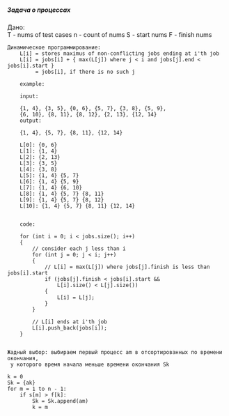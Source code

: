 ##### Задача о процессах

Дано:  
T - nums of test cases
n - count of nums
S - start nums
F - finish nums


    Динамическое программирование:
        L[i] = stores maximus of non-conflicting jobs ending at i'th job
        L[i] = jobs[i] + { max(L[j]) where j < i and jobs[j].end < jobs[i].start }
             = jobs[i], if there is no such j
        
        example:
        
        input:
        
        {1, 4}, {3, 5}, {0, 6}, {5, 7}, {3, 8}, {5, 9},
        {6, 10}, {8, 11}, {8, 12}, {2, 13}, {12, 14}
        output:
        
        {1, 4}, {5, 7}, {8, 11}, {12, 14}
        
        L[0]: {0, 6}
        L[1]: {1, 4}
        L[2]: {2, 13}
        L[3]: {3, 5}
        L[4]: {3, 8}
        L[5]: {1, 4} {5, 7}
        L[6]: {1, 4} {5, 9}
        L[7]: {1, 4} {6, 10}
        L[8]: {1, 4} {5, 7} {8, 11}
        L[9]: {1, 4} {5, 7} {8, 12}
        L[10]: {1, 4} {5, 7} {8, 11} {12, 14}
            
        
        code:
         
        for (int i = 0; i < jobs.size(); i++)
        {
            // consider each j less than i
            for (int j = 0; j < i; j++)
            {
                // L[i] = max(L[j]) where jobs[j].finish is less than jobs[i].start
                if (jobs[j].finish < jobs[i].start &&
                    L[i].size() < L[j].size())
                {
                    L[i] = L[j];
                }
            }
    
            // L[i] ends at i'th job
            L[i].push_back(jobs[i]);
        } 


    Жадный выбор: выбираем первый процесс am в отсортированных по времени окончания,
     у которого время начала меньше времени окончания Sk
    
    k = 0
    Sk = {ak}
    for m = 1 to n - 1:
        if s[m] > f[k]:
            Sk = Sk.append(am)
            k = m
    
    

    